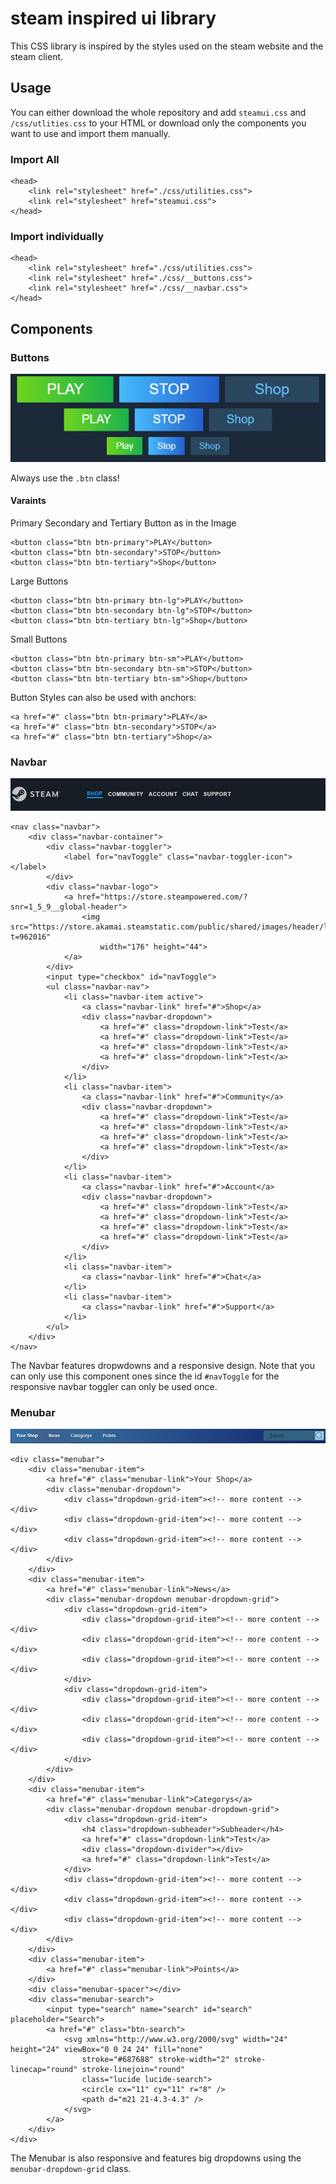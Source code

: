 # steam inspired ui library

This CSS library is inspired by the styles used on the steam website and the steam client.

## Usage

You can either download the whole repository and add `steamui.css` and `/css/utlities.css` to your HTML or download only the components you want to use and import them manually.

### Import All

```
<head>
    <link rel="stylesheet" href="./css/utilities.css">
    <link rel="stylesheet" href="steamui.css">
</head>
```

### Import individually

```
<head>
    <link rel="stylesheet" href="./css/utilities.css">
    <link rel="stylesheet" href="./css/__buttons.css">
    <link rel="stylesheet" href="./css/__navbar.css">
</head>
```

## Components

### Buttons

<img src="./screenshots/Buttons.PNG" >

Always use the `.btn` class!

#### Varaints

Primary Secondary and Tertiary Button as in the Image

```
<button class="btn btn-primary">PLAY</button>
<button class="btn btn-secondary">STOP</button>
<button class="btn btn-tertiary">Shop</button>
```

Large Buttons

```
<button class="btn btn-primary btn-lg">PLAY</button>
<button class="btn btn-secondary btn-lg">STOP</button>
<button class="btn btn-tertiary btn-lg">Shop</button>
```

Small Buttons

```
<button class="btn btn-primary btn-sm">PLAY</button>
<button class="btn btn-secondary btn-sm">STOP</button>
<button class="btn btn-tertiary btn-sm">Shop</button>
```

Button Styles can also be used with anchors:

```
<a href="#" class="btn btn-primary">PLAY</a>
<a href="#" class="btn btn-secondary">STOP</a>
<a href="#" class="btn btn-tertiary">Shop</a>
```

### Navbar

<img src="./screenshots/Navbar.PNG" >

```
<nav class="navbar">
    <div class="navbar-container">
        <div class="navbar-toggler">
            <label for="navToggle" class="navbar-toggler-icon"></label>
        </div>
        <div class="navbar-logo">
            <a href="https://store.steampowered.com/?snr=1_5_9__global-header">
                <img src="https://store.akamai.steamstatic.com/public/shared/images/header/logo_steam.svg?t=962016"
                    width="176" height="44">
            </a>
        </div>
        <input type="checkbox" id="navToggle">
        <ul class="navbar-nav">
            <li class="navbar-item active">
                <a class="navbar-link" href="#">Shop</a>
                <div class="navbar-dropdown">
                    <a href="#" class="dropdown-link">Test</a>
                    <a href="#" class="dropdown-link">Test</a>
                    <a href="#" class="dropdown-link">Test</a>
                    <a href="#" class="dropdown-link">Test</a>
                </div>
            </li>
            <li class="navbar-item">
                <a class="navbar-link" href="#">Community</a>
                <div class="navbar-dropdown">
                    <a href="#" class="dropdown-link">Test</a>
                    <a href="#" class="dropdown-link">Test</a>
                    <a href="#" class="dropdown-link">Test</a>
                    <a href="#" class="dropdown-link">Test</a>
                </div>
            </li>
            <li class="navbar-item">
                <a class="navbar-link" href="#">Account</a>
                <div class="navbar-dropdown">
                    <a href="#" class="dropdown-link">Test</a>
                    <a href="#" class="dropdown-link">Test</a>
                    <a href="#" class="dropdown-link">Test</a>
                    <a href="#" class="dropdown-link">Test</a>
                </div>
            </li>
            <li class="navbar-item">
                <a class="navbar-link" href="#">Chat</a>
            </li>
            <li class="navbar-item">
                <a class="navbar-link" href="#">Support</a>
            </li>
        </ul>
    </div>
</nav>
```


The Navbar features dropwdowns and a responsive design.
Note that you can only use this component ones since the id `#navToggle` for the responsive navbar toggler can only be used once.

### Menubar
<img src="./screenshots/Menubar.PNG" >

```
<div class="menubar">
    <div class="menubar-item">
        <a href="#" class="menubar-link">Your Shop</a>
        <div class="menubar-dropdown">
            <div class="dropdown-grid-item"><!-- more content --></div>
            <div class="dropdown-grid-item"><!-- more content --></div>
            <div class="dropdown-grid-item"><!-- more content --></div>
        </div>
    </div>
    <div class="menubar-item">
        <a href="#" class="menubar-link">News</a>
        <div class="menubar-dropdown menubar-dropdown-grid">
            <div class="dropdown-grid-item">
                <div class="dropdown-grid-item"><!-- more content --></div>
                <div class="dropdown-grid-item"><!-- more content --></div>
                <div class="dropdown-grid-item"><!-- more content --></div>
            </div>
            <div class="dropdown-grid-item">
                <div class="dropdown-grid-item"><!-- more content --></div>
                <div class="dropdown-grid-item"><!-- more content --></div>
                <div class="dropdown-grid-item"><!-- more content --></div>
            </div>
        </div>
    </div>
    <div class="menubar-item">
        <a href="#" class="menubar-link">Categorys</a>
        <div class="menubar-dropdown menubar-dropdown-grid">
            <div class="dropdown-grid-item">
                <h4 class="dropdown-subheader">Subheader</h4>
                <a href="#" class="dropdown-link">Test</a>
                <div class="dropdown-divider"></div>
                <a href="#" class="dropdown-link">Test</a>
            </div>
            <div class="dropdown-grid-item"><!-- more content --></div>
            <div class="dropdown-grid-item"><!-- more content --></div>
            <div class="dropdown-grid-item"><!-- more content --></div>
        </div>
    </div>
    <div class="menubar-item">
        <a href="#" class="menubar-link">Points</a>
    </div>
    <div class="menubar-spacer"></div>
    <div class="menubar-search">
        <input type="search" name="search" id="search" placeholder="Search">
        <a href="#" class="btn-search">
            <svg xmlns="http://www.w3.org/2000/svg" width="24" height="24" viewBox="0 0 24 24" fill="none"
                stroke="#687688" stroke-width="2" stroke-linecap="round" stroke-linejoin="round"
                class="lucide lucide-search">
                <circle cx="11" cy="11" r="8" />
                <path d="m21 21-4.3-4.3" />
            </svg>
        </a>
    </div>
</div>
```
The Menubar is also responsive and features big dropdowns using the `menubar-dropdown-grid` class.